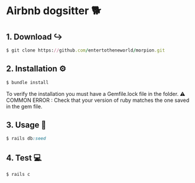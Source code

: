 # Airbnb dogsitter 🐕

## 1. Download ↪
```ruby
$ git clone https://github.com/entertotheneworld/morpion.git
```


## 2. Installation ⚙️
```ruby
$ bundle install
```
To verify the installation you must have a Gemfile.lock file in the folder.
⚠️ COMMON ERROR : Check that your version of ruby ​​matches the one saved in the gem file.


## 3. Usage 👤
```ruby
$ rails db:seed
```

## 4. Test 💻
```ruby
$ rails c
```